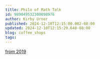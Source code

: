 ```yaml
---
title: Philo of Math Talk
id: 989049532300098976
author: Kirby Urner
published: 2024-12-10T12:15:00.002-08:00
updated: 2024-12-10T12:15:29.648-08:00
blog: coffee_shops
tags: 
---
```


[from 2019](https://worldgame.blogspot.com/2019/11/the-4d-philosophy-of-buckminster-fuller.html)